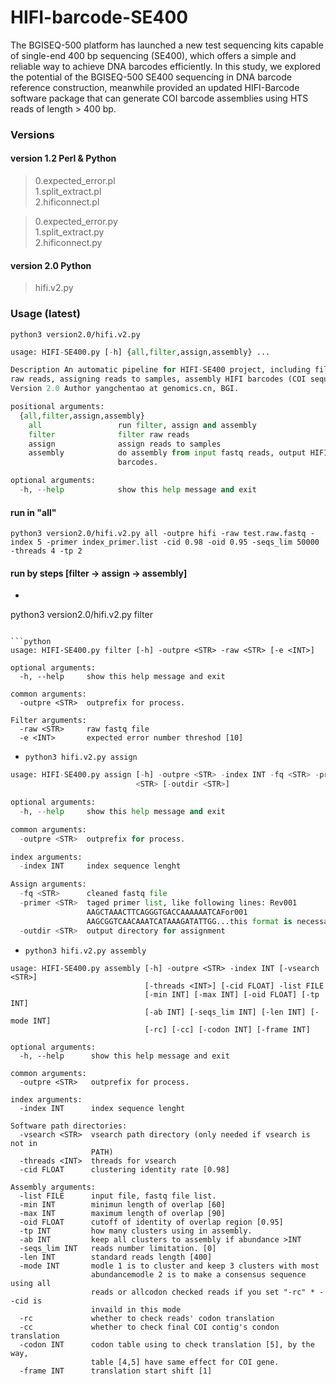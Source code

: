 # HIFI-barcode-SE400
The BGISEQ-500 platform has launched a new test sequencing kits capable of single-end 400 bp sequencing (SE400), which offers a simple and reliable way to achieve DNA barcodes efficiently. In this study, we explored the potential of the BGISEQ-500 SE400 sequencing in DNA barcode reference construction, meanwhile provided an updated HIFI-Barcode software package that can generate COI barcode assemblies using HTS reads of length > 400 bp.


### Versions
#### version 1.2 Perl & Python
>0.expected_error.pl   
1.split_extract.pl  
2.hificonnect.pl

>0.expected_error.py  
1.split_extract.py  
2.hificonnect.py  

#### version 2.0 Python
>hifi.v2.py

### Usage (latest)

```shell
python3 version2.0/hifi.v2.py
```

```python
usage: HIFI-SE400.py [-h] {all,filter,assign,assembly} ...

Description An automatic pipeline for HIFI-SE400 project, including filtering
raw reads, assigning reads to samples, assembly HIFI barcodes (COI sequences).
Version 2.0 Author yangchentao at genomics.cn, BGI.

positional arguments:
  {all,filter,assign,assembly}
    all                 run filter, assign and assembly
    filter              filter raw reads
    assign              assign reads to samples
    assembly            do assembly from input fastq reads, output HIFI
                        barcodes.

optional arguments:
  -h, --help            show this help message and exit

```

#### run in "all"
```shell
python3 version2.0/hifi.v2.py all -outpre hifi -raw test.raw.fastq -index 5 -primer index_primer.list -cid 0.98 -oid 0.95 -seqs_lim 50000 -threads 4 -tp 2
```
#### run by steps [filter -> assign -> assembly]
- ```shell
python3 version2.0/hifi.v2.py filter 
```

```python
usage: HIFI-SE400.py filter [-h] -outpre <STR> -raw <STR> [-e <INT>]

optional arguments:
  -h, --help     show this help message and exit

common arguments:
  -outpre <STR>  outprefix for process.

Filter arguments:
  -raw <STR>     raw fastq file
  -e <INT>       expected error number threshod [10]
```

- ```python3 hifi.v2.py assign```

```python
usage: HIFI-SE400.py assign [-h] -outpre <STR> -index INT -fq <STR> -primer
                            <STR> [-outdir <STR>]

optional arguments:
  -h, --help     show this help message and exit

common arguments:
  -outpre <STR>  outprefix for process.

index arguments:
  -index INT     index sequence lenght

Assign arguments:
  -fq <STR>      cleaned fastq file
  -primer <STR>  taged primer list, like following lines: Rev001
                 AAGCTAAACTTCAGGGTGACCAAAAAATCAFor001
                 AAGCGGTCAACAAATCATAAAGATATTGG...this format is necessary!
  -outdir <STR>  output directory for assignment
```
- ```python3 hifi.v2.py assembly```

```
usage: HIFI-SE400.py assembly [-h] -outpre <STR> -index INT [-vsearch <STR>]
                              [-threads <INT>] [-cid FLOAT] -list FILE
                              [-min INT] [-max INT] [-oid FLOAT] [-tp INT]
                              [-ab INT] [-seqs_lim INT] [-len INT] [-mode INT]
                              [-rc] [-cc] [-codon INT] [-frame INT]

optional arguments:
  -h, --help      show this help message and exit

common arguments:
  -outpre <STR>   outprefix for process.

index arguments:
  -index INT      index sequence lenght

Software path directories:
  -vsearch <STR>  vsearch path directory (only needed if vsearch is not in
                  PATH)
  -threads <INT>  threads for vsearch
  -cid FLOAT      clustering identity rate [0.98]

Assembly arguments:
  -list FILE      input file, fastq file list.
  -min INT        minimun length of overlap [60]
  -max INT        maximum length of overlap [90]
  -oid FLOAT      cutoff of identity of overlap region [0.95]
  -tp INT         how many clusters using in assembly.
  -ab INT         keep all clusters to assembly if abundance >INT
  -seqs_lim INT   reads number limitation. [0]
  -len INT        standard reads length [400]
  -mode INT       modle 1 is to cluster and keep 3 clusters with most
                  abundancemodle 2 is to make a consensus sequence using all
                  reads or allcodon checked reads if you set "-rc" * --cid is
                  invaild in this mode
  -rc             whether to check reads' codon translation
  -cc             whether to check final COI contig's condon translation
  -codon INT      codon table using to check translation [5], by the way,
                  table [4,5] have same effect for COI gene.
  -frame INT      translation start shift [1]
```




